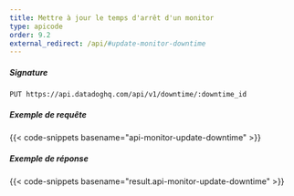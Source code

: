 ```yaml
---
title: Mettre à jour le temps d'arrêt d'un monitor
type: apicode
order: 9.2
external_redirect: /api/#update-monitor-downtime
---
```


##### Signature
`PUT https://api.datadoghq.com/api/v1/downtime/:downtime_id`
##### Exemple de requête
{{< code-snippets basename="api-monitor-update-downtime" >}}
##### Exemple de réponse
{{< code-snippets basename="result.api-monitor-update-downtime" >}}